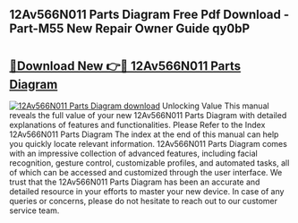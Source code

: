 ## 12Av566N011 Parts Diagram Free Pdf Download - Part-M55 New Repair Owner Guide qy0bP

# <h2><a href="http://dfnrea8.blite.top/?on=12Av566N011+Parts+Diagram">🔗Download New 👉🔴 12Av566N011 Parts Diagram</a></h2>

[![12Av566N011 Parts Diagram download](https://i.imgur.com/lujVjoI.png)](http://dfnrea8.blite.top/?on=12Av566N011+Parts+Diagram)
Unlocking Value This manual reveals the full value of your new 12Av566N011 Parts Diagram with detailed explanations of features and functionalities. Please Refer to the Index 12Av566N011 Parts Diagram The index at the end of this manual can help you quickly locate relevant information. 12Av566N011 Parts Diagram comes with an impressive collection of advanced features, including facial recognition, gesture control, customizable profiles, and automated tasks, all of which can be accessed and customized through the user interface. We trust that the 12Av566N011 Parts Diagram has been an accurate and detailed resource in your efforts to master your new device. In case of any queries or concerns, please do not hesitate to reach out to our customer service team.
